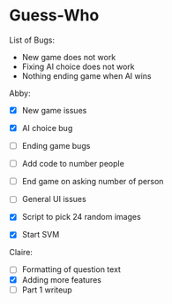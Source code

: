 # Guess-Who
List of Bugs:
* New game does not work
* Fixing AI choice does not work
* Nothing ending game when AI wins

Abby:
- [X] New game issues
- [X] AI choice bug
- [ ] Ending game bugs
- [ ] Add code to number people
- [ ] End game on asking number of person
- [ ] General UI issues
- [X] Script to pick 24 random images
- [X] Start SVM


Claire:
- [ ] Formatting of question text
- [X] Adding more features
- [ ] Part 1 writeup
